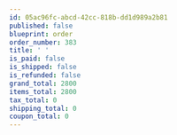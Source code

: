```yaml
---
id: 05ac96fc-abcd-42cc-818b-dd1d989a2b81
published: false
blueprint: order
order_number: 383
title: ' '
is_paid: false
is_shipped: false
is_refunded: false
grand_total: 2800
items_total: 2800
tax_total: 0
shipping_total: 0
coupon_total: 0
---
```

